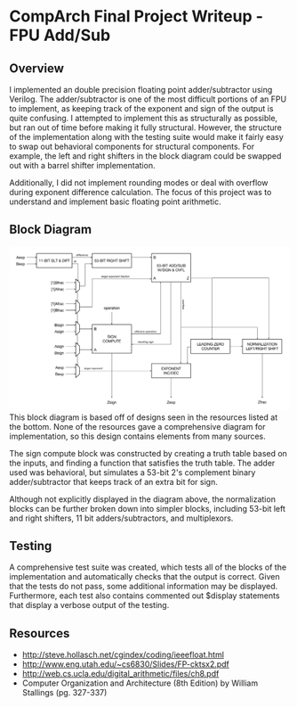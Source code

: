 # CompArch Final Project Writeup - FPU Add/Sub

## Overview
I implemented an double precision floating point adder/subtractor using Verilog. The adder/subtractor is one of the most difficult portions of an FPU to implement, as keeping track of the exponent and sign of the output is quite confusing. I attempted to implement this as structurally as possible, but ran out of time before making it fully structural. However, the structure of the implementation along with the testing suite would make it fairly easy to swap out behavioral components for structural components. For example, the left and right shifters in the block diagram could be swapped out with a barrel shifter implementation.

Additionally, I did not implement rounding modes or deal with overflow during exponent difference calculation. The focus of this project was to understand and implement basic floating point arithmetic.

## Block Diagram
<img src="blockdiagram.png" alt="FPU Add/Sub Block Diagram">
This block diagram is based off of designs seen in the resources listed at the bottom. None of the resources gave a comprehensive diagram for implementation, so this design contains elements from many sources.

The sign compute block was constructed by creating a truth table based on the inputs, and finding a function that satisfies the truth table. The adder used was behavioral, but simulates a 53-bit 2's complement binary adder/subtractor that keeps track of an extra bit for sign.

Although not explicitly displayed in the diagram above, the normalization blocks can be further broken down into simpler blocks, including 53-bit left and right shifters, 11 bit adders/subtractors, and multiplexors.

## Testing
A comprehensive test suite was created, which tests all of the blocks of the implementation and automatically checks that the output is correct. Given that the tests do not pass, some additional information may be displayed. Furthermore, each test also contains commented out $display statements that display a verbose output of the testing.

## Resources
- http://steve.hollasch.net/cgindex/coding/ieeefloat.html
- http://www.eng.utah.edu/~cs6830/Slides/FP-cktsx2.pdf
- http://web.cs.ucla.edu/digital_arithmetic/files/ch8.pdf
- Computer Organization and Architecture (8th Edition) by William Stallings (pg. 327-337)
